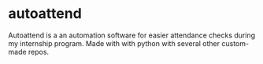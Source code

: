# autoattend
Autoattend is a an automation software for easier attendance checks during my internship program. Made with with python with several other custom-made repos.

